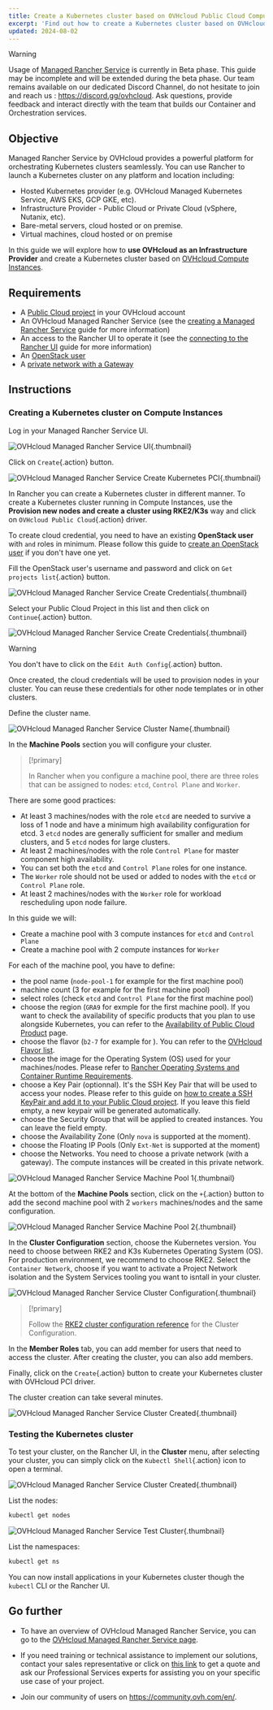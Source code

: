 ```yaml
---
title: Create a Kubernetes cluster based on OVHcloud Public Cloud Compute Instances
excerpt: 'Find out how to create a Kubernetes cluster based on OVHcloud Public Cloud Compute Instances (PCI) on a Managed Rancher Service'
updated: 2024-08-02
---
```


> [!warning]
>
> Usage of [Managed Rancher Service](https://labs.ovhcloud.com/en/managed-rancher-service/) is currently in Beta phase.
> This guide may be incomplete and will be extended during the beta phase. Our team remains available on our dedicated Discord Channel, do not hesitate to join and reach us : <https://discord.gg/ovhcloud>. Ask questions, provide feedback and interact directly with the team that builds our Container and Orchestration services.
>

## Objective

Managed Rancher Service by OVHcloud provides a powerful platform for orchestrating Kubernetes clusters seamlessly. You can use Rancher to launch a Kubernetes cluster on any platform and location including:

- Hosted Kubernetes provider (e.g. OVHcloud Managed Kubernetes Service, AWS EKS, GCP GKE, etc).
- Infrastructure Provider - Public Cloud or Private Cloud (vSphere, Nutanix, etc).
- Bare-metal servers, cloud hosted or on premise.
- Virtual machines, cloud hosted or on premise

In this guide we will explore how to **use OVHcloud as an Infrastructure Provider** and create a Kubernetes cluster based on [OVHcloud Compute Instances](https://www.ovhcloud.com/en-sg/public-cloud/compute/).

## Requirements

- A [Public Cloud project](https://www.ovhcloud.com/en-sg/public-cloud/) in your OVHcloud account
- An OVHcloud Managed Rancher Service (see the [creating a Managed Rancher Service](/pages/public_cloud/containers_orchestration/managed_rancher_service/create-update-rancher) guide for more information)
- An access to the Rancher UI to operate it (see the [connecting to the Rancher UI](/pages/public_cloud/containers_orchestration/managed_rancher_service/create-update-rancher) guide for more information)
- An [OpenStack user](https://help.ovhcloud.com/csm/en-gb-public-cloud-compute-openstack-users?id=kb_article_view&sysparm_article=KB0050636)
- A [private network with a Gateway](https://help.ovhcloud.com/csm/en-public-cloud-network-create-private-network-gateway?id=kb_article_view&sysparm_article=KB0050213)

## Instructions

### Creating a Kubernetes cluster on Compute Instances

Log in your Managed Rancher Service UI.

![OVHcloud Managed Rancher Service UI](images/rancher-ui.png){.thumbnail}

Click on `Create`{.action} button.

![OVHcloud Managed Rancher Service Create Kubernetes PCI](images/rancher-create.png){.thumbnail}

In Rancher you can create a Kubernetes cluster in different manner. To create a Kubernetes cluster running in Compute Instances, use the **Provision new nodes and create a cluster using RKE2/K3s** way and click on `OVHcloud Public Cloud`{.action} driver.

To create cloud credential, you need to have an existing **OpenStack user** with `` and `` roles in minimum. Please follow this guide to [create an OpenStack user](https://help.ovhcloud.com/csm/en-gb-public-cloud-compute-openstack-users?id=kb_article_view&sysparm_article=KB0050636) if you don't have one yet. 

Fill the OpenStack user's username and password and click on `Get projects list`{.action} button.

![OVHcloud Managed Rancher Service Create Credentials](images/rancher-create-credentials.png){.thumbnail}

Select your Public Cloud Project in this list and then click on `Continue`{.action} button.

![OVHcloud Managed Rancher Service Create Credentials](images/rancher-create-credentials-project.png){.thumbnail}

> [!warning]
>
> You don't have to click on the `Edit Auth Config`{.action} button.

Once created, the cloud credentials will be used to provision nodes in your cluster. You can reuse these credentials for other node templates or in other clusters.

Define the cluster name.

![OVHcloud Managed Rancher Service Cluster Name](images/rancher-cluster-name.png){.thumbnail}

In the **Machine Pools** section you will configure your cluster.

> [!primary]
>
> In Rancher when you configure a machine pool, there are three roles that can be assigned to nodes: `etcd`, `Control Plane` and `Worker`.

There are some good practices:

- At least 3 machines/nodes with the role `etcd` are needed to survive a loss of 1 node and have a minimum high availability configuration for etcd. 3 `etcd` nodes are generally sufficient for smaller and medium clusters, and 5 `etcd` nodes for large clusters.
- At least 2 machines/nodes with the role `Control Plane` for master component high availability.
- You can set both the `etcd` and `Control Plane` roles for one instance.
- The `Worker` role should not be used or added to nodes with the `etcd` or `Control Plane` role.
- At least 2 machines/nodes with the `Worker` role for workload rescheduling upon node failure.

In this guide we will:

- Create a machine pool with 3 compute instances for `etcd` and `Control Plane`
- Create a machine pool with 2 compute instances for `Worker` 

For each of the machine pool, you have to define:
- the pool name (`node-pool-1` for example for the first machine pool)
- machine count (3 for example for the first machine pool)
- select roles (check `etcd` and `Control Plane` for the first machine pool)
- choose the region (`GRA9` for exmple for the first machine pool). If you want to check the availability of specific products that you plan to use alongside Kubernetes, you can refer to the [Availability of Public Cloud Product](https://www.ovhcloud.com/en-sg/public-cloud/regions-availability/) page.
- choose the flavor (`b2-7` for example for ). You can refer to the [OVHcloud Flavor list](https://www.ovhcloud.com/en-sg/public-cloud/prices/).
- choose the image for the Operating System (OS) used for your machines/nodes. Please refer to [Rancher Operating Systems and Container Runtime Requirements](https://ranchermanager.docs.rancher.com/how-to-guides/new-user-guides/kubernetes-clusters-in-rancher-setup/node-requirements-for-rancher-managed-clusters).
- choose a Key Pair (optionnal). It's the SSH Key Pair that will be used to access your nodes. Please refer to this guide on [how to create a SSH KeyPair and add it to your Public Cloud project](https://help.ovhcloud.com/csm/en-gb-public-cloud-compute-getting-started?id=kb_article_view&sysparm_article=KB0051017). If you leave this field empty, a new keypair will be generated automatically.
- choose the Security Group that will be applied to created instances. You can leave the field empty.
- choose the Availability Zone (Only `nova` is supported at the moment).
- choose the Floating IP Pools (Only `Ext-Net` is supported at the moment)
- choose the Networks. You need to choose a private network (with a gateway). The compute instances will be created in this private network.

![OVHcloud Managed Rancher Service Machine Pool 1](images/rancher-machine-pool-1.png){.thumbnail}

At the bottom of the **Machine Pools** section, click on the `+`{.action} button to add the second machine pool with 2 `workers` machines/nodes and the same configuration.

![OVHcloud Managed Rancher Service Machine Pool 2](images/rancher-machine-pool-2.png){.thumbnail}

In the **Cluster Configuration** section, choose the Kubernetes version. You need to choose between RKE2 and K3s Kubernetes Operating System (OS). For production environment, we recommend to choose RKE2.
Select the `Container Network`, choose if you want to activate a Project Network isolation and the System Services tooling you want to isntall in your cluster.

![OVHcloud Managed Rancher Service Cluster Configuration](images/rancher-cluster-config.png){.thumbnail}

> [!primary]
>
> Follow the [RKE2 cluster configuration reference](https://ranchermanager.docs.rancher.com/reference-guides/cluster-configuration/rancher-server-configuration/rke2-cluster-configuration) for the Cluster Configuration.

In the **Member Roles** tab, you can add member for users that need to access the cluster.
After creating the cluster, you can also add members.

Finally, click on the `Create`{.action} button to create your Kubernetes cluster with OVHcloud PCI driver.

The cluster creation can take several minutes.

![OVHcloud Managed Rancher Service Cluster Created](images/rancher-cluster-created.png){.thumbnail}

### Testing the Kubernetes cluster 

To test your cluster, on the Rancher UI, in the **Cluster** menu, after selecting your cluster, you can simply click on the `Kubectl Shell`{.action} icon to open a terminal.

![OVHcloud Managed Rancher Service Cluster Created](images/rancher-cluster-created.png){.thumbnail}

List the nodes:

```bash
kubectl get nodes
```

![OVHcloud Managed Rancher Service Test Cluster](images/kubectl-get-nodes.png){.thumbnail}

List the namespaces:

```bash
kubectl get ns
```

You can now install applications in your Kubernetes cluster though the `kubectl` CLI or the Rancher UI.

## Go further

- To have an overview of OVHcloud Managed Rancher Service, you can go to the [OVHcloud Managed Rancher Service page](https://www.ovhcloud.com/en-sg/public-cloud/managed-rancher-service/).

- If you need training or technical assistance to implement our solutions, contact your sales representative or click on [this link](https://www.ovhcloud.com/en-sg/professional-services/) to get a quote and ask our Professional Services experts for assisting you on your specific use case of your project.

- Join our community of users on <https://community.ovh.com/en/>.